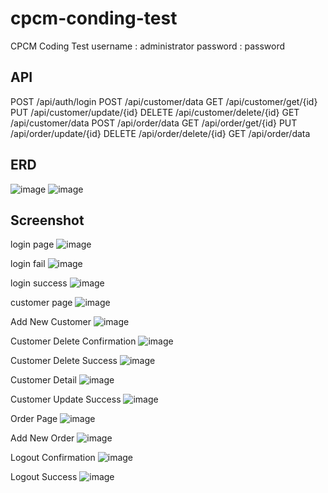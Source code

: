 # cpcm-conding-test
CPCM Coding Test
username : administrator
password : password


## API
POST /api/auth/login
POST /api/customer/data
GET /api/customer/get/{id}
PUT /api/customer/update/{id}
DELETE /api/customer/delete/{id}
GET /api/customer/data
POST /api/order/data
GET /api/order/get/{id}
PUT /api/order/update/{id}
DELETE /api/order/delete/{id}
GET /api/order/data

## ERD 
![image](database/erd.png)
![image](database/db-relation.png)

## Screenshot
login page
![image](assets/images/ss/login.png)

login fail
![image](assets/images/ss/login%20fail.png)

login success
![image](assets/images/ss/login%20success.png)

customer page
![image](assets/images/ss/customer.png)

Add New Customer
![image](assets/images/ss/add%20customer.png)

Customer Delete Confirmation
![image](assets/images/ss/customer%20delete%20confirmation.png)

Customer Delete Success
![image](assets/images/ss/customer%20delete%20success.png)

Customer Detail
![image](assets/images/ss/customer%20detail.png)

Customer Update Success
![image](assets/images/ss/customer%20update%20success.png)

Order Page
![image](assets/images/ss/order.png)

Add New Order
![image](assets/images/ss/add%20order.png)

Logout Confirmation
![image](assets/images/ss/logout%20confirmation.png)

Logout Success
![image](assets/images/ss/logou%20success.png)
